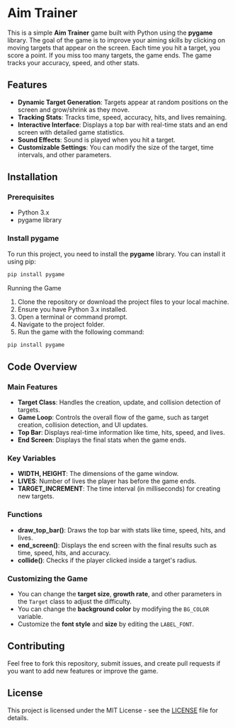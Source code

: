# Aim Trainer

This is a simple **Aim Trainer** game built with Python using the **pygame** library. The goal of the game is to improve your aiming skills by clicking on moving targets that appear on the screen. Each time you hit a target, you score a point. If you miss too many targets, the game ends. The game tracks your accuracy, speed, and other stats.

## Features

- **Dynamic Target Generation**: Targets appear at random positions on the screen and grow/shrink as they move.
- **Tracking Stats**: Tracks time, speed, accuracy, hits, and lives remaining.
- **Interactive Interface**: Displays a top bar with real-time stats and an end screen with detailed game statistics.
- **Sound Effects**: Sound is played when you hit a target.
- **Customizable Settings**: You can modify the size of the target, time intervals, and other parameters.

## Installation

### Prerequisites
- Python 3.x
- pygame library

### Install pygame

To run this project, you need to install the **pygame** library. You can install it using pip:

```bash
pip install pygame
```
Running the Game
1. Clone the repository or download the project files to your local machine.
2. Ensure you have Python 3.x installed.
3. Open a terminal or command prompt.
4. Navigate to the project folder.
5. Run the game with the following command:
```bash
pip install pygame
```
## Code Overview

### Main Features
- **Target Class**: Handles the creation, update, and collision detection of targets.
- **Game Loop**: Controls the overall flow of the game, such as target creation, collision detection, and UI updates.
- **Top Bar**: Displays real-time information like time, hits, speed, and lives.
- **End Screen**: Displays the final stats when the game ends.

### Key Variables
- **WIDTH, HEIGHT**: The dimensions of the game window.
- **LIVES**: Number of lives the player has before the game ends.
- **TARGET_INCREMENT**: The time interval (in milliseconds) for creating new targets.

### Functions
- **draw_top_bar()**: Draws the top bar with stats like time, speed, hits, and lives.
- **end_screen()**: Displays the end screen with the final results such as time, speed, hits, and accuracy.
- **collide()**: Checks if the player clicked inside a target's radius.

### Customizing the Game
- You can change the **target size**, **growth rate**, and other parameters in the `Target` class to adjust the difficulty.
- You can change the **background color** by modifying the `BG_COLOR` variable.
- Customize the **font style** and **size** by editing the `LABEL_FONT`.

## Contributing
Feel free to fork this repository, submit issues, and create pull requests if you want to add new features or improve the game.

## License

This project is licensed under the MIT License - see the [LICENSE](./LICENSE) file for details.
